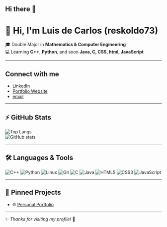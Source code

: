 ## Hi there 👋

<!--
**reskoldo73/reskoldo73** is a ✨ _special_ ✨ repository because its `README.md` (this file) appears on your GitHub profile.

Here are some ideas to get you started:

- 🔭 I’m currently working on ...
- 🌱 I’m currently learning ...
- 👯 I’m looking to collaborate on ...
- 🤔 I’m looking for help with ...
- 💬 Ask me about ...
- 📫 How to reach me: ...
- 😄 Pronouns: ...
- ⚡ Fun fact: ...
-->

# 👋 Hi, I'm Luis de Carlos (reskoldo73)

🎓 Double Major in **Mathematics & Computer Engineering**  
💻 Learning **C++**, **Python**, and soon **Java, C, CSS, html, JavaScript**  


---

## Connect with me
- [LinkedIn](https://www.linkedin.com/in/luis-de-carlos/)  
- [Portfolio Website](https://reskoldo73.github.io)
- [email](reskoldo73@gmail.com)

---

## ⚡ GitHub Stats

![Top Langs](https://github-readme-stats.vercel.app/api/top-langs/?username=reskoldo73&layout=compact&theme=graywhite)  
![GitHub stats](https://github-readme-stats.vercel.app/api?username=reskoldo73&show_icons=true&theme=graywhite)  

---

## 🛠️ Languages & Tools

![C++](https://img.shields.io/badge/C++-00599C?style=for-the-badge&logo=cplusplus&logoColor=white)
![Python](https://img.shields.io/badge/Python-3776AB?style=for-the-badge&logo=python&logoColor=white)
![Linux](https://img.shields.io/badge/Linux-FCC624?style=for-the-badge&logo=linux&logoColor=black)
![Git](https://img.shields.io/badge/Git-F05032?style=for-the-badge&logo=git&logoColor=white)
![C](https://img.shields.io/badge/C-00599C?style=for-the-badge&logo=c&logoColor=white)
![Java](https://img.shields.io/badge/Java-007396?style=for-the-badge&logo=java&logoColor=white)
![HTML5](https://img.shields.io/badge/HTML5-E34F26?style=for-the-badge&logo=html5&logoColor=white)
![CSS3](https://img.shields.io/badge/CSS3-1572B6?style=for-the-badge&logo=css3&logoColor=white)
![JavaScript](https://img.shields.io/badge/JavaScript-F7DF1E?style=for-the-badge&logo=javascript&logoColor=black)



---

## 📌 Pinned Projects
- 🌐 [Personal Portfolio](https://github.com/reskoldo73/portfolio)

---

✨ *Thanks for visiting my profile!* 🚀

